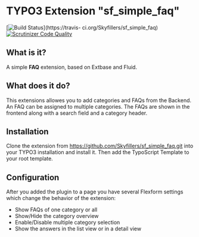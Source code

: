 # TYPO3 Extension "sf_simple_faq"

[![Build Status](https://travis-ci.org/Skyfillers/sf_simple_faq.svg?branch=master)](https://travis- ci.org/Skyfillers/sf_simple_faq)
[![Scrutinizer Code Quality](https://scrutinizer-ci.com/g/Skyfillers/sf_simple_faq/badges/quality-score.png?b=master)](https://scrutinizer-ci.com/g/Skyfillers/sf_simple_faq/?branch=master)

## What is it?

A simple **FAQ** extension, based on Extbase and Fluid.

## What does it do?

This extensions allowes you to add categories and FAQs from the Backend. An FAQ can be assigned to multiple categories.
The FAQs are shown in the frontend along with a search field and a category header.

## Installation

Clone the extension from https://github.com/Skyfillers/sf_simple_faq.git into your TYPO3 installation and install it.
Then add the TypoScript Template to your root template.

## Configuration

After you added the plugin to a page you have several Flexform settings which change the behavior of the extension:

- Show FAQs of one category or all
- Show/Hide the category overview
- Enable/Disable multiple category selection
- Show the answers in the list view or in a detail view






